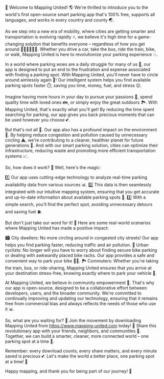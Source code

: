 🎉 Welcome to Mapping United! 🌎 We're thrilled to introduce you to the world's first open-source smart parking app that's 100% free, supports all languages, and works in every country and county 🌏️.

As we step into a new era of mobility, where cities are getting smarter and transportation is evolving rapidly ⚡️, we believe it's high time for a game-changing solution that benefits everyone – regardless of how you get around 🚌🚂🚴‍♀️🚶‍♂️. Whether you drive a car, take the bus, ride the train, bike, or walk, Mapping United is here to revolutionize your parking experience 💥.

In a world where parking woes are a daily struggle for many of us 🤯, our app is designed to put an end to the frustration and expense associated with finding a parking spot. With Mapping United, you'll never have to circle around aimlessly again 🔁️! Our intelligent system helps you find available parking spots faster ⏱️, saving you time, money, fuel, and stress 😌.

Imagine having more hours in your day to pursue your passions 🎨, spend quality time with loved ones 👪, or simply enjoy the great outdoors 🏞️. With Mapping United, that's exactly what you'll get! By reducing the time spent searching for parking, our app gives you back precious moments that can be used however you choose 💕.

But that's not all 🎉. Our app also has a profound impact on the environment 🌿. By helping reduce congestion and pollution caused by unnecessary circling ⚠️, we're contributing to a cleaner, healthier planet for future generations 🌟. And with our smart parking solution, cities can optimize their infrastructure, reducing waste and promoting more efficient transportation systems 📈.

So, how does it work? 🤔 Well, here's the magic:

1️⃣ Our app uses cutting-edge technology to analyze real-time parking availability data from various sources 📊.
2️⃣ This data is then seamlessly integrated with our intuitive mapping system, ensuring that you get accurate and up-to-date information about available parking spots 👀.
3️⃣ With a simple search, you'll find the perfect spot, avoiding unnecessary detours and saving fuel ⛽️.

But don't just take our word for it! 🤔 Here are some real-world scenarios where Mapping United has made a positive impact:

🏙️ City dwellers: No more circling around in congested city streets! Our app helps you find parking faster, reducing traffic and air pollution.
🌳 Urban cyclists: No longer will you have to worry about finding secure bike parking or dealing with awkwardly placed bike racks. Our app provides a safe and convenient way to park your bike 🚴‍♂️.
🏞️ Commuters: Whether you're taking the train, bus, or ride-sharing, Mapping United ensures that you arrive at your destination stress-free, knowing exactly where to park your vehicle 🚌.

At Mapping United, we believe in community empowerment 💪. That's why our app is open-source, designed to be a collaborative effort between developers, users, and the broader community. We're committed to continually improving and updating our technology, ensuring that it remains free from commercial bias and always reflects the needs of those who use it 📊.

So, what are you waiting for? 🎉 Join the movement by downloading Mapping United from https://www.mapping-united.com today! 📲 Share this revolutionary app with your friends, neighbors, and communities 🤩. Together, we can build a smarter, cleaner, more connected world – one parking spot at a time 🌟.

Remember: every download counts, every share matters, and every minute saved is precious 💕. Let's make the world a better place, one parking spot at a time! 🚀

Happy mapping, and thank you for being part of our journey! 🎉